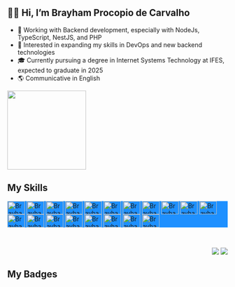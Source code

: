 <h2>&#128075;&#127996; Hi, I’m Brayham Procopio de Carvalho</h2>
<ul>
  <li>&#128188; Working with Backend development, especially with NodeJs, TypeScript, NestJS, and PHP</li>
  <li>&#128064; Interested in expanding my skills in DevOps and new backend technologies</li>
  <li>&#127891; Currently pursuing a degree in Internet Systems Technology at IFES, expected to graduate in 2025</li>
  <li>&#127758; Communicative in English</li>
</ul>

<img height="180em" src="https://github-readme-stats.vercel.app/api?username=Brayham-Carvalho&count_private=true&show_icons=true&theme=chartreuse-dark&icon_color=ffffff&title_color=66fc03&text_color=ffffff&bg_color=DEG,303133,424547&border_color=000000&custom_title=My%20contributions" />

## My Skills

<div style="display: inline_block; background-color:DodgerBlue;">
  <img align="center" alt="Brayham_HTML" height="30" width="40" src="https://cdn.jsdelivr.net/gh/devicons/devicon/icons/html5/html5-plain-wordmark.svg" />
  <img align="center" alt="Brayham_CSS" height="30" width="40" src="https://cdn.jsdelivr.net/gh/devicons/devicon/icons/css3/css3-plain-wordmark.svg" />
  <img align="center" alt="Brayham_GIT" height="30" width="40" src="https://git-scm.com/images/logos/downloads/Git-Icon-1788C.svg" />
  <img align="center" alt="Brayham_JS" height="30" width="40" src="https://cdn.jsdelivr.net/gh/devicons/devicon/icons/javascript/javascript-original.svg" />
  <img align="center" alt="Brayham_React" height="30" width="40" src="https://cdn.jsdelivr.net/gh/devicons/devicon/icons/react/react-original.svg" />
  <img align="center" alt="Brayham_Next" height="30" width="40" src="https://cdn.jsdelivr.net/gh/devicons/devicon/icons/nextjs/nextjs-original.svg" />
  <img align="center" alt="Brayham_NodeJs" height="30" width="40" src="https://cdn.jsdelivr.net/gh/devicons/devicon/icons/nodejs/nodejs-original.svg" />
  <img align="center" alt="Brayham_TypeScript" height="30" width="40" src="https://cdn.jsdelivr.net/gh/devicons/devicon/icons/typescript/typescript-original.svg" />
  <img align="center" alt="Brayham_PHP" height="30" width="40" src="https://cdn.jsdelivr.net/gh/devicons/devicon/icons/php/php-plain.svg" />
  <img align="center" alt="Brayham_API_REST" height="30" width="40" src="https://img.icons8.com/ios/452/api-settings--v1.png" />
  <img align="center" alt="Brayham_Docker" height="30" width="40" src="https://cdn.jsdelivr.net/gh/devicons/devicon/icons/docker/docker-plain-wordmark.svg" />
   <img align="center" alt="Brayham_Tailwind" height="30" width="40" src="https://cdn.jsdelivr.net/gh/devicons/devicon/icons/tailwindcss/tailwindcss-original.svg" />
  <img align="center" alt="Brayham_Bootstrap" height="30" width="40" src="https://cdn.jsdelivr.net/gh/devicons/devicon/icons/bootstrap/bootstrap-plain-wordmark.svg" />
  <img align="center" alt="Brayham_Figma" height="30" width="40" src="https://cdn.jsdelivr.net/gh/devicons/devicon/icons/figma/figma-original.svg" />
  <img align="center" alt="Brayham_MySQL" height="30" width="40" src="https://cdn.jsdelivr.net/gh/devicons/devicon/icons/mysql/mysql-original-wordmark.svg" />
  <img align="center" alt="Brayham_PostgreSQL" height="30" width="40" src="https://cdn.jsdelivr.net/gh/devicons/devicon/icons/postgresql/postgresql-original-wordmark.svg" />
  <img align="center" alt="Brayham_TypeORM" height="30" width="40" src="https://user-images.githubusercontent.com/30929568/112730670-de09a480-8f58-11eb-9875-0d9ebb87fbd6.png" />
  <img align="center" alt="Brayham_Kotlin" height="30" width="40" src="https://cdn.jsdelivr.net/gh/devicons/devicon/icons/kotlin/kotlin-original.svg" />
  <img align="center" alt="Brayham_NestJS" height="30" width="40" src="https://cdn.jsdelivr.net/gh/devicons/devicon/icons/nestjs/nestjs-original.svg" />
</div>

<br>



##

<div style="display: inline_block" align="right">
  <a href="https://api.whatsapp.com/send?phone=5527998175043"><img src="https://img.shields.io/badge/%20-whatsapp-brightgreen?colorA=199447&colorB=25D366&style=for-the-badge&logo=whatsapp&logoColor=white"/></a>
  <a href="https://www.linkedin.com/in/brayham-carvalho/"><img src="https://img.shields.io/badge/%20-linkedin-brightgreen?colorA=074685&colorB=0A66C2&style=for-the-badge&logo=linkedin&logoColor=white"/></a>
</div>

## My Badges



